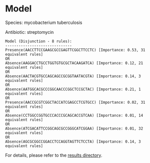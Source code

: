 
# Model

Species: mycobacterium tuberculosis

Antibiotic: streptomycin

```
Model (Disjunction - 8 rules):
------------------------------
Presence(AACCTTCCGAAGCGCCGAGTTCGGCTTCCTC) [Importance: 0.53, 31 equivalent rules]
OR
Absence(AAGGACCTGCCTGGTGTGCGCTACAAGATCA) [Importance: 0.12, 21 equivalent rules]
OR
Absence(AACTACGTGCCAGCAGCCGCGGTAATACGTA) [Importance: 0.14, 3 equivalent rules]
OR
Absence(AATGGCACGCCCGGCAACCCGGCTCCGCTAC) [Importance: 0.21, 1 equivalent rules]
OR
Presence(AACCGCGTCGGCTACCATCGAGCCTCGTGCC) [Importance: 0.02, 31 equivalent rules]
OR
Absence(CCTGGCCGGTGCCCACCCGCAGCACCGTCAA) [Importance: 0.01, 14 equivalent rules]
OR
Absence(ATCGACATTCCGGCAGCGCCGGGCATCGGAA) [Importance: 0.01, 32 equivalent rules]
OR
Absence(AGCGCGGCCGGACCTCCAGGTAGTTCTCCTA) [Importance: 0.14, 3 equivalent rules]

```

For details, please refer to the [results directory](../../../../../results/scm_b/mycobacterium%20tuberculosis/streptomycin/repeat_1/).

